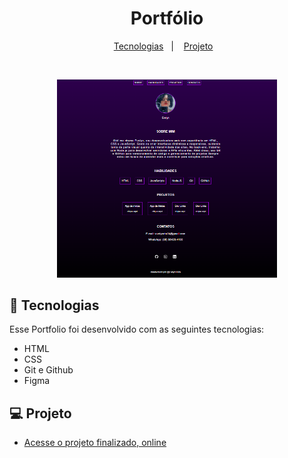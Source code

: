 <h1 align="center">Portfólio</h1>

<p align="center">
  <a href="#-tecnologias">Tecnologias</a>&nbsp;&nbsp;&nbsp;|&nbsp;&nbsp;&nbsp;
  <a href="#-projeto">Projeto</a>&nbsp;&nbsp;&nbsp;
</p>

<br>

<p align="center">
  <img alt="projeto Portfolio" src=".github/preview.png" width="70%">
</p>

## 🚀 Tecnologias

Esse Portfolio foi desenvolvido com as seguintes tecnologias:

- HTML
- CSS
- Git e Github
- Figma

## 💻 Projeto

- [Acesse o projeto finalizado, online](https://evelynbr24.github.io/portfolio/)